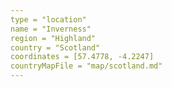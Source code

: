 ```yaml
---
type = "location"
name = "Inverness"
region = "Highland"
country = "Scotland"
coordinates = [57.4778, -4.2247]
countryMapFile = "map/scotland.md"
---
```


